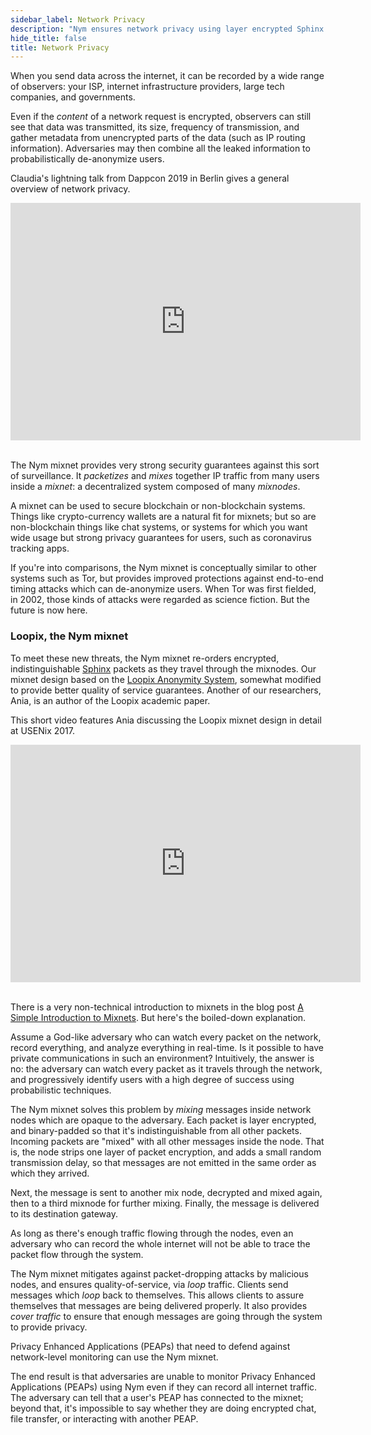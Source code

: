 ```yaml
---
sidebar_label: Network Privacy
description: "Nym ensures network privacy using layer encrypted Sphinx packets and a Loopix mixnet."
hide_title: false
title: Network Privacy
---
```


 

When you send data across the internet, it can be recorded by a wide range of observers: your ISP, internet infrastructure providers, large tech companies, and governments.

Even if the _content_ of a network request is encrypted, observers can still see that data was transmitted, its size, frequency of transmission, and gather metadata from unencrypted parts of the data (such as IP routing information). Adversaries may then combine all the leaked information to probabilistically de-anonymize users.

Claudia's lightning talk from Dappcon 2019 in Berlin gives a general overview of network privacy.

<iframe width="560" height="380" src="https://www.youtube.com/embed/5A378jgYXSc" frameborder="0" allow="accelerometer; autoplay; encrypted-media; gyroscope; picture-in-picture" allowfullscreen></iframe>
<br /><br />

The Nym mixnet provides very strong security guarantees against this sort of surveillance. It _packetizes_ and _mixes_ together IP traffic from many users inside a _mixnet_: a decentralized system composed of many _mixnodes_.

A mixnet can be used to secure blockchain or non-blockchain systems. Things like crypto-currency wallets are a natural fit for mixnets; but so are non-blockchain things like chat systems, or systems for which you want wide usage but strong privacy guarantees for users, such as coronavirus tracking apps.

If you're into comparisons, the Nym mixnet is conceptually similar to other systems such as Tor, but provides improved protections against end-to-end timing attacks which can de-anonymize users. When Tor was first fielded, in 2002, those kinds of attacks were regarded as science fiction. But the future is now here.

### Loopix, the Nym mixnet

To meet these new threats, the Nym mixnet re-orders encrypted, indistinguishable [Sphinx](https://cypherpunks.ca/~iang/pubs/Sphinx_Oakland09.pdf) packets as they travel through the mixnodes. Our mixnet design based on the [Loopix Anonymity System](https://arxiv.org/abs/1703.00536), somewhat modified to provide better quality of service guarantees. Another of our researchers, Ania, is an author of the Loopix academic paper.

This short video features Ania discussing the Loopix mixnet design in detail at USENix 2017.

<iframe width="560" height="380" src="https://www.youtube.com/embed/R-yEqLX_UvI" title="YouTube video player" frameborder="0" allow="accelerometer; autoplay; clipboard-write; encrypted-media; gyroscope; picture-in-picture" allowfullscreen></iframe>
<br /><br />

There is a very non-technical introduction to mixnets in the blog post [A Simple Introduction to Mixnets](https://medium.com/nymtech/a-simple-introduction-to-mixnets-6783a103d20e). But here's the boiled-down explanation.

Assume a God-like adversary who can watch every packet on the network, record everything, and analyze everything in real-time. Is it possible to have private communications in such an environment? Intuitively, the answer is no: the adversary can watch every packet as it travels through the network, and progressively identify users with a high degree of success using probabilistic techniques.

The Nym mixnet solves this problem by _mixing_ messages inside network nodes which are opaque to the adversary. Each packet is layer encrypted, and binary-padded so that it's indistinguishable from all other packets. Incoming packets are "mixed" with all other messages inside the node. That is, the node strips one layer of packet encryption, and adds a small random transmission delay, so that messages are not emitted in the same order as which they arrived.

Next, the message is sent to another mix node, decrypted and mixed again, then to a third mixnode for further mixing. Finally, the message is delivered to its destination gateway.

As long as there's enough traffic flowing through the nodes, even an adversary who can record the whole internet will not be able to trace the packet flow through the system.

The Nym mixnet mitigates against packet-dropping attacks by malicious nodes, and ensures quality-of-service, via _loop_ traffic. Clients send messages which _loop_ back to themselves. This allows clients to assure themselves that messages are being delivered properly. It also provides _cover traffic_ to ensure that enough messages are going through the system to provide privacy.

Privacy Enhanced Applications (PEAPs) that need to defend against network-level monitoring can use the Nym mixnet.

The end result is that adversaries are unable to monitor Privacy Enhanced Applications (PEAPs) using Nym even if they can record all internet traffic. The adversary can tell that a user's PEAP has connected to the mixnet; beyond that, it's impossible to say whether they are doing encrypted chat, file transfer, or interacting with another PEAP.
